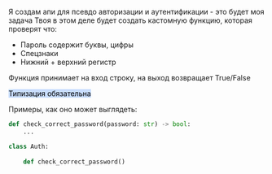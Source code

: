 
Я создам апи для псевдо авторизации и аутентификации - это будет моя задача 
Твоя в этом деле будет создать кастомную функцию, которая проверят что: 
- Пароль содержит буквы, цифры
- Спецзнаки
- Нижний + верхний регистр

Функция принимает на вход строку, на выход возвращает True/False 

<mark style="background: #ADCCFFA6;">Типизация обязательна</mark>


Примеры, как оно может выглядеть: 

```python
def check_correct_password(password: str) -> bool:
	...
```

```python
class Auth:
	
	def check_correct_password()
```